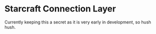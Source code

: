 Starcraft Connection Layer
==========================

Currently keeping this a secret as it is very early in development, so hush hush.